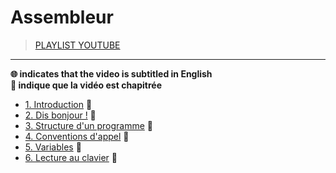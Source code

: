 # Assembleur

> [PLAYLIST YOUTUBE](https://www.youtube.com/playlist?list=PLrSOXFDHBtfEs7PCC6r44iXiX5gMlbjcR)

---

**🌐 indicates that the video is subtitled in English**<br>
**🔢 indique que la vidéo est chapitrée**

+ [1. Introduction](https://www.youtube.com/watch?v=fvtd2Ut3MHw) 🔢
+ [2. Dis bonjour !](https://www.youtube.com/watch?v=22UPjfgyRzI) 🔢
+ [3. Structure d'un programme](https://www.youtube.com/watch?v=sS_1SyDqVV8) 🔢
+ [4. Conventions d'appel](https://www.youtube.com/watch?v=ZpeMivhWuic) 🔢
+ [5. Variables](https://www.youtube.com/watch?v=CIzKfH8Jtco) 🔢
+ [6. Lecture au clavier](https://www.youtube.com/watch?v=Pq1kWf2lUpk) 🔢

